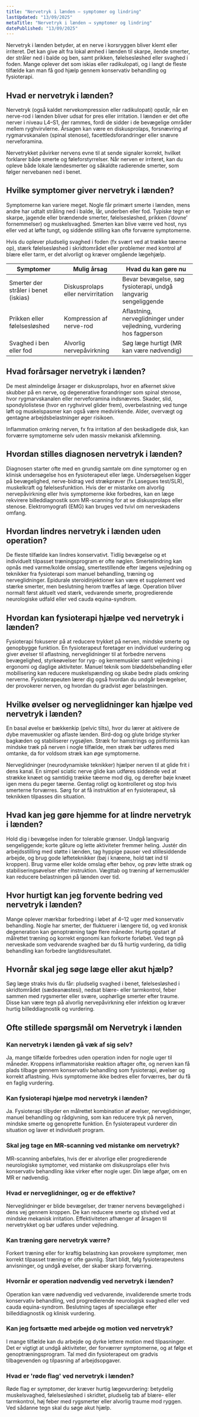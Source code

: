 ```yaml
---
title: "Nervetryk i lænden – symptomer og lindring"
lastUpdated: "13/09/2025"
metaTitle: "Nervetryk i lænden → symptomer og lindring"
datePublished: "13/09/2025"
---
```


Nervetryk i lænden betyder, at en nerve i korsryggen bliver klemt eller irriteret. Det kan give alt fra lokal ømhed i lænden til skarpe, ilende smerter, der stråler ned i balde og ben, samt prikken, følelsesløshed eller svaghed i foden. Mange oplever det som iskias eller radikulopati, og i langt de fleste tilfælde kan man få god hjælp gennem konservativ behandling og fysioterapi.

## Hvad er nervetryk i lænden?

Nervetryk (også kaldet nervekompression eller radikulopati) opstår, når en nerve-rod i lænden bliver udsat for pres eller irritation. I lænden er det ofte nerver i niveau L4–S1, der rammes, fordi de sidder i de bevægelige områder mellem ryghvirvlerne. Årsagen kan være en diskusprolaps, forsnævring af rygmarvskanalen (spinal stenose), facettledsforandringer eller snævre nerveforamina.

Nervetrykket påvirker nervens evne til at sende signaler korrekt, hvilket forklarer både smerte og føleforstyrrelser. Når nerven er irriteret, kan du opleve både lokale lændesmerter og såkaldte radierende smerter, som følger nervebanen ned i benet.

## Hvilke symptomer giver nervetryk i lænden?

Symptomerne kan variere meget. Nogle får primært smerte i lænden, mens andre har udtalt stråling ned i balde, lår, underben eller fod. Typiske tegn er skarpe, jagende eller brændende smerter, følelsesløshed, prikken (’dovne’ fornemmelser) og muskelsvaghed. Smerten kan blive værre ved host, nys eller ved at løfte tungt, og siddende stilling kan ofte forværre symptomerne.

Hvis du oplever pludselig svaghed i foden (fx svært ved at trække tæerne op), stærk følelsesløshed i skridtområdet eller problemer med kontrol af blære eller tarm, er det alvorligt og kræver omgående lægehjælp.

| Symptomer | Mulig årsag | Hvad du kan gøre nu |
|---|---|---|
| Smerter der stråler i benet (iskias) | Diskusprolaps eller nervirritation | Bevar bevægelse, søg fysioterapi, undgå langvarig sengeliggende |
| Prikken eller følelsesløshed | Kompression af nerve-rod | Aflastning, nerveglidninger under vejledning, vurdering hos fagperson |
| Svaghed i ben eller fod | Alvorlig nervepåvirkning | Søg læge hurtigt (MR kan være nødvendig) |

## Hvad forårsager nervetryk i lænden?

De mest almindelige årsager er diskusprolaps, hvor en afkernet skive skubber på en nerve, og degenerative forandringer som spinal stenose, hvor rygmarvskanalen eller nerveforamina indsnævres. Skader, slid, spondylolistese (hvor en ryghvirvel glider frem), overbelastning ved tunge løft og muskelspasmer kan også være medvirkende. Alder, overvægt og gentagne arbejdsbelastninger øger risikoen.

Inflammation omkring nerven, fx fra irritation af den beskadigede disk, kan forværre symptomerne selv uden massiv mekanisk afklemning.

## Hvordan stilles diagnosen nervetryk i lænden?

Diagnosen starter ofte med en grundig samtale om dine symptomer og en klinisk undersøgelse hos en fysioterapeut eller læge. Undersøgelsen kigger på bevægelighed, nerve-bidrag ved strækprøver (fx Lasegues test/SLR), muskelkraft og følelsesfunktion. Hvis der er mistanke om alvorlig nervepåvirkning eller hvis symptomerne ikke forbedres, kan en læge rekvirere billeddiagnostik som MR-scanning for at se diskusprolaps eller stenose. Elektromyografi (EMG) kan bruges ved tvivl om nerveskadens omfang.

## Hvordan lindres nervetryk i lænden uden operation?

De fleste tilfælde kan lindres konservativt. Tidlig bevægelse og et individuelt tilpasset træningsprogram er ofte nøglen. Smertelindring kan opnås med varme/kolde omslag, smertestillende efter lægens vejledning og teknikker fra fysioterapi som manuel behandling, træning og nerveglidninger. Epidurale steroidinjektioner kan være et supplement ved stærke smerter, men beslutning herom træffes af læge. Operation bliver normalt først aktuelt ved stærk, vedvarende smerte, progredierende neurologiske udfald eller ved cauda equina-syndrom.

## Hvordan kan fysioterapi hjælpe ved nervetryk i lænden?

Fysioterapi fokuserer på at reducere trykket på nerven, mindske smerte og genopbygge funktion. En fysioterapeut foretager en individuel vurdering og giver øvelser til aflastning, nerveglidninger til at forbedre nervens bevægelighed, styrkeøvelser for ryg- og kernemuskler samt vejledning i ergonomi og daglige aktiviteter. Manuel teknik som bløddelsbehandling eller mobilisering kan reducere muskelspænding og skabe bedre plads omkring nerverne. Fysioterapeuten lærer dig også hvordan du undgår bevægelser, der provokerer nerven, og hvordan du gradvist øger belastningen.

## Hvilke øvelser og nerveglidninger kan hjælpe ved nervetryk i lænden?

En basal øvelse er bækkenkip (pelvic tilts), hvor du lærer at aktivere de dybe mavemuskler og aflaste lænden. Bird-dog og glute bridge styrker bagkæden og stabiliserer rygsøjlen. Stræk for hamstrings og piriformis kan mindske træk på nerven i nogle tilfælde, men stræk bør udføres med omtanke, da for voldsom stræk kan øge symptomerne.

Nerveglidninger (neurodynamiske teknikker) hjælper nerven til at glide frit i dens kanal. En simpel sciatic nerve glide kan udføres siddende ved at strække knæet og samtidig trække tæerne mod dig, og derefter bøje knæet igen mens du peger tæerne. Gentag roligt og kontrolleret og stop hvis smerterne forværres. Sørg for at få instruktion af en fysioterapeut, så teknikken tilpasses din situation.

## Hvad kan jeg gøre hjemme for at lindre nervetryk i lænden?

Hold dig i bevægelse inden for tolerable grænser. Undgå langvarig sengeliggende; korte gåture og lette aktiviteter fremmer heling. Justér din arbejdsstilling med støtte i lænden, tag hyppige pauser ved stillesiddende arbejde, og brug gode løfteteknikker (bøj i knæene, hold tæt ind til kroppen). Brug varme eller kolde omslag efter behov, og prøv lette stræk og stabiliseringsøvelser efter instruktion. Vægttab og træning af kernemuskler kan reducere belastningen på lænden over tid.

## Hvor hurtigt kan jeg forvente bedring ved nervetryk i lænden?

Mange oplever mærkbar forbedring i løbet af 4–12 uger med konservativ behandling. Nogle har smerter, der fluktuerer i længere tid, og ved kronisk degeneration kan genoptræning tage flere måneder. Hurtig opstart af målrettet træning og korrekt ergonomi kan forkorte forløbet. Ved tegn på nerveskade som vedvarende svaghed bør du få hurtig vurdering, da tidlig behandling kan forbedre langtidsresultatet.

## Hvornår skal jeg søge læge eller akut hjælp?

Søg læge straks hvis du får: pludselig svaghed i benet, følelsesløshed i skridtområdet (sædeanæstesi), nedsat blære- eller tarmkontrol, feber sammen med rygsmerter eller svære, uophørlige smerter efter traume. Disse kan være tegn på alvorlig nervepåvirkning eller infektion og kræver hurtig billeddiagnostik og vurdering.

## Ofte stillede spørgsmål om Nervetryk i lænden

### Kan nervetryk i lænden gå væk af sig selv?
Ja, mange tilfælde forbedres uden operation inden for nogle uger til måneder. Kroppens inflammatoriske reaktion aftager ofte, og nerven kan få plads tilbage gennem konservativ behandling som fysioterapi, øvelser og korrekt aflastning. Hvis symptomerne ikke bedres eller forværres, bør du få en faglig vurdering.

### Kan fysioterapi hjælpe mod nervetryk i lænden?
Ja. Fysioterapi tilbyder en målrettet kombination af øvelser, nerveglidninger, manuel behandling og rådgivning, som kan reducere tryk på nerven, mindske smerte og genoprette funktion. En fysioterapeut vurderer din situation og laver et individuelt program.

### Skal jeg tage en MR-scanning ved mistanke om nervetryk?
MR-scanning anbefales, hvis der er alvorlige eller progredierende neurologiske symptomer, ved mistanke om diskusprolaps eller hvis konservativ behandling ikke virker efter nogle uger. Din læge afgør, om en MR er nødvendig.

### Hvad er nerveglidninger, og er de effektive?
Nerveglidninger er blide bevægelser, der træner nervens bevægelighed i dens vej gennem kroppen. De kan reducere smerte og stivhed ved at mindske mekanisk irritation. Effektiviteten afhænger af årsagen til nervetrykket og bør udføres under vejledning.

### Kan træning gøre nervetryk værre?
Forkert træning eller for kraftig belastning kan provokere symptomer, men korrekt tilpasset træning er ofte gavnlig. Start blidt, følg fysioterapeutens anvisninger, og undgå øvelser, der skaber skarp forværring.

### Hvornår er operation nødvendig ved nervetryk i lænden?
Operation kan være nødvendig ved vedvarende, invaliderende smerte trods konservativ behandling, ved progredierende neurologisk svaghed eller ved cauda equina-syndrom. Beslutning tages af speciallæge efter billeddiagnostik og klinisk vurdering.

### Kan jeg fortsætte med arbejde og motion ved nervetryk?
I mange tilfælde kan du arbejde og dyrke lettere motion med tilpasninger. Det er vigtigt at undgå aktiviteter, der forværrer symptomerne, og at følge et genoptræningsprogram. Tal med din fysioterapeut om gradvis tilbagevenden og tilpasning af arbejdsopgaver.

### Hvad er 'røde flag' ved nervetryk i lænden?
Røde flag er symptomer, der kræver hurtig lægevurdering: betydelig muskelsvaghed, følelsesløshed i skridtet, pludselig tab af blære- eller tarmkontrol, høj feber med rygsmerter eller alvorlig traume mod ryggen. Ved sådanne tegn skal du søge akut hjælp.